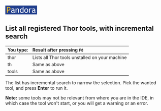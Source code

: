 [![Pandora](Images/pandora2.png)](../readme.md)

## List all registered Thor tools, with incremental search 

| You type:                |        Result after pressing `F8`                                |
|:-------------------------|:----------------------------------------------------------|
| thor | Lists all Thor tools unstalled on your machine|
| th | Same as above |
| tools | Same as above |

The list has incremental search to narrow the selection. Pick the wanted tool, and press **Enter** to run it. 

**Note:** some tools may not be relevant from where you are in the IDE, in which case the tool won't start, or you will get a warning or an error.
